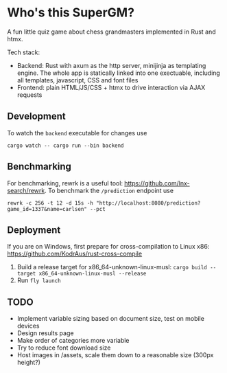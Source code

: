 # Who's this SuperGM?

A fun little quiz game about chess grandmasters implemented in Rust and htmx.

Tech stack:
- Backend: Rust with axum as the http server, minijinja as templating engine. The whole app is statically linked into one exectuable, including all templates, javascript, CSS and font files
- Frontend: plain HTML/JS/CSS + htmx to drive interaction via AJAX requests

## Development

To watch the `backend` executable for changes use
```
cargo watch -- cargo run --bin backend
```

## Benchmarking

For benchmarking, rewrk is a useful tool: https://github.com/lnx-search/rewrk. To benchmark the `/prediction` endpoint use
```
rewrk -c 256 -t 12 -d 15s -h "http://localhost:8080/prediction?game_id=1337&name=carlsen" --pct
```

## Deployment

If you are on Windows, first prepare for cross-compilation to Linux x86: https://github.com/KodrAus/rust-cross-compile

1. Build a release target for x86_64-unknown-linux-musl: `cargo build --target x86_64-unknown-linux-musl --release`
2. Run `fly launch`

## TODO

- Implement variable sizing based on document size, test on mobile devices
- Design results page
- Make order of categories more variable
- Try to reduce font download size
- Host images in /assets, scale them down to a reasonable size (300px height?)
